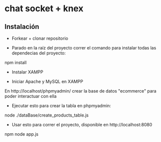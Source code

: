 # chat socket + knex

## Instalación

- Forkear + clonar repositorio

- Parado en la raíz del proyecto correr el comando para instalar todas las dependecias del proyecto:

npm install

- Instalar XAMPP

- Iniciar Apache y MySQL en XAMPP

En http://localhost/phpmyadmin/ crear la base de datos "ecommerce" para poder interactuar con ella

- Ejecutar esto para crear la tabla en phpmyadmin:

node ./dataBase/create_products_table.js

- Usar esto para correr el proyecto, disponible en http://localhost:8080

npm node app.js

